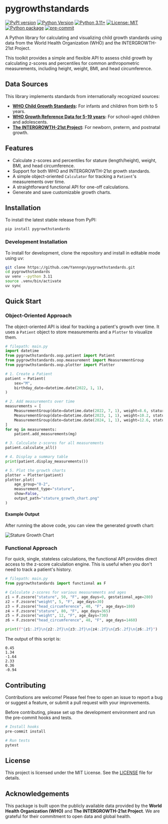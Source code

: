 # pygrowthstandards

[![PyPI version](https://badge.fury.io/py/pygrowthstandards.svg)](https://badge.fury.io/py/pygrowthstandards)
[![Python Version](https://img.shields.io/pypi/pyversions/pygrowthstandards.svg)](https://pypi.org/project/pygrowthstandards)
[![Python 3.11+](https://img.shields.io/badge/python-3.11%2B-blue.svg)](https://pypi.org/project/pygrowthstandards)
[![License: MIT](https://img.shields.io/badge/License-MIT-yellow.svg)](https://opensource.org/licenses/MIT)
[![Python package](https://github.com/Yannngn/pygrowthstandards/actions/workflows/python-package.yml/badge.svg)](https://github.com/Yannngn/pygrowthstandards/actions/workflows/python-package.yml)
[![pre-commit](https://img.shields.io/badge/pre--commit-enabled-brightgreen?logo=pre-commit&logoColor=white)](https://github.com/pre-commit/pre-commit)

A Python library for calculating and visualizing child growth standards using data from the World Health Organization (WHO) and the INTERGROWTH-21st Project.

This toolkit provides a simple and flexible API to assess child growth by calculating z-scores and percentiles for common anthropometric measurements, including height, weight, BMI, and head circumference.

## Data Sources

This library implements standards from internationally recognized sources:

- **[WHO Child Growth Standards](https://www.who.int/tools/child-growth-standards):** For infants and children from birth to 5 years.
- **[WHO Growth Reference Data for 5-19 years](https://www.who.int/tools/growth-reference-data-for-5to19-years):** For school-aged children and adolescents.
- **[The INTERGROWTH-21st Project](https://intergrowth21.tghn.org/):** For newborn, preterm, and postnatal growth.

## Features

- Calculate z-scores and percentiles for stature (length/height), weight, BMI, and head circumference.
- Support for both WHO and INTERGROWTH-21st growth standards.
- A simple object-oriented `Calculator` for tracking a `Patient`'s measurements over time.
- A straightforward functional API for one-off calculations.
- Generate and save customizable growth charts.

## Installation

To install the latest stable release from PyPI:

```bash
pip install pygrowthstandards
```

### Development Installation

To install for development, clone the repository and install in editable mode using uv:

```bash
git clone https://github.com/Yannngn/pygrowthstandards.git
cd pygrowthstandards
uv venv --python 3.11
source .venv/bin/activate
uv sync
```

## Quick Start

### Object-Oriented Approach

The object-oriented API is ideal for tracking a patient's growth over time. It uses a `Patient` object to store measurements and a `Plotter` to visualize them.

```python
# filepath: main.py
import datetime
from pygrowthstandards.oop.patient import Patient
from pygrowthstandards.oop.measurement import MeasurementGroup
from pygrowthstandards.oop.plotter import Plotter

# 1. Create a Patient
patient = Patient(
    sex="M",
    birthday_date=datetime.date(2022, 1, 1),
)

# 2. Add measurements over time
measurements = [
    MeasurementGroup(date=datetime.date(2022, 7, 1), weight=8.6, stature=68.4, head_circumference=44.5),
    MeasurementGroup(date=datetime.date(2023, 1, 1), weight=10.2, stature=75.7, head_circumference=46.5),
    MeasurementGroup(date=datetime.date(2024, 1, 1), weight=12.6, stature=87.8, head_circumference=48.5),
]
for mg in measurements:
    patient.add_measurements(mg)

# 3. Calculate z-scores for all measurements
patient.calculate_all()

# 4. Display a summary table
print(patient.display_measurements())

# 5. Plot the growth charts
plotter = Plotter(patient)
plotter.plot(
    age_group="0-2",
    measurement_type="stature",
    show=False,
    output_path="stature_growth_chart.png"
)
```

#### Example Output

After running the above code, you can view the generated growth chart:

![Stature Growth Chart](results/user_table_0_2_stature.png)

### Functional Approach

For quick, single, stateless calculations, the functional API provides direct access to the z-score calculation engine. This is useful when you don't need to track a patient's history.

```python
# filepath: main.py
from pygrowthstandards import functional as F

# Calculate z-scores for various measurements and ages
z1 = F.zscore("stature", 50, "F", age_days=0, gestational_age=280)
z2 = F.zscore("weight", 5, "F", age_days=30)
z3 = F.zscore("head_circumference", 40, "F", age_days=180)
z4 = F.zscore("stature", 80, "F", age_days=365)
z5 = F.zscore("weight", 12, "F", age_days=730)
z6 = F.zscore("head_circumference", 48, "F", age_days=1460)

print(f"{z1:.2f}\n{z2:.2f}\n{z3:.2f}\n{z4:.2f}\n{z5:.2f}\n{z6:.2f}")
```

The output of this script is:

```
0.45
1.34
-1.64
2.33
0.36
-0.94
```

## Contributing

Contributions are welcome! Please feel free to open an issue to report a bug or suggest a feature, or submit a pull request with your improvements.

Before contributing, please set up the development environment and run the pre-commit hooks and tests.

```bash
# Install hooks
pre-commit install

# Run tests
pytest
```

## License

This project is licensed under the MIT License. See the [LICENSE](LICENSE) file for details.

## Acknowledgements

This package is built upon the publicly available data provided by the **World Health Organization (WHO)** and **The INTERGROWTH-21st Project**. We are grateful for their commitment to open data and global health.
